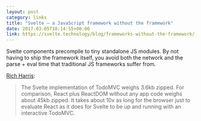 ```yaml
---
layout: post
category: links
title: "Svelte — a JavaScript framework without the framework"
date: 2017-03-05T10:14:55+00:00
link: https://svelte.technology/blog/frameworks-without-the-framework/
---
```


Svelte components precompile to tiny standalone JS modules. By not having to ship the framework itself, you avoid both the network and the parse + eval time that traditional JS frameworks suffer from. 

[Rich Harris][1]:

> The Svelte implementation of TodoMVC weighs 3.6kb zipped. For comparison, React plus ReactDOM without any app code weighs about 45kb zipped. It takes about 10x as long for the browser just to evaluate React as it does for Svelte to be up and running with an interactive TodoMVC.

[1]: https://twitter.com/Rich_Harris/

